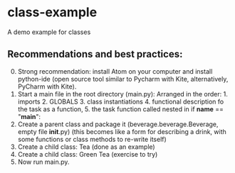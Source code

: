# class-example
A demo example for classes

## Recommendations and best practices:

0. Strong recommendation: install Atom on your computer and install python-ide (open source tool similar to Pycharm with Kite, alternatively, PyCharm with Kite).
1. Start a main file in the root directory (main.py): Arranged in the order: 1. imports 2. GLOBALS 3. class instantiations 4. functional description fo the task as a function, 5. the task function called nested in if __name__ == "__main__":
2. Create a parent class and package it (beverage.beverage.Beverage, empty file __init__.py) (this becomes like a form for describing a drink, with some functions or class methods to re-write itself)
3. Create a child class: Tea (done as an example)
4. Create a child class: Green Tea (exercise to try)
5. Now run main.py.
